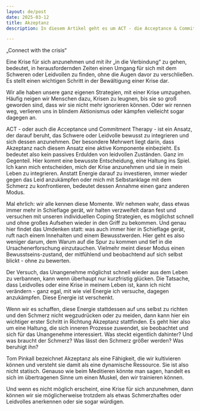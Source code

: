 ```yaml
---
layout: de/post
date: 2025-03-12
title: Akzeptanz
description: In diesem Artikel geht es um ACT - die Acceptance & Commitment Therapie, die eine besondere Haltung in Bezug auf Krisen vermittelt - ganz nach dem Motto „Connect with the crisis“.

---
```

„Connect with the crisis“ 



Eine Krise für sich anzunehmen und mit ihr „in die Verbindung“ zu gehen, bedeutet, in herausfordernden Zeiten einen Umgang für sich mit dem Schweren oder Leidvollen zu finden, ohne die Augen davor zu verschließen. Es stellt einen wichtigen Schritt in der Bewältigung einer Krise dar. 



Wir alle haben unsere ganz eigenen Strategien, mit einer Krise umzugehen. Häufig neigen wir Menschen dazu, Krisen zu leugnen, bis sie so groß geworden sind, dass wir sie nicht mehr ignorieren können. Oder wir rennen weg, verlieren uns in blindem Aktionismus oder kämpfen vielleicht sogar dagegen an.



ACT - oder auch die Acceptance und Commitment Therapy - ist ein Ansatz, der darauf beruht, das Schwere oder Leidvolle bewusst zu integrieren und sich dessen anzunehmen. Der besondere Mehrwert liegt darin, dass Akzeptanz nach diesem Ansatz eine aktive Komponente einbezieht. Es bedeutet also kein passives Erdulden von leidvollen Zuständen. Ganz im Gegenteil. Hier kommt eine bewusste Entscheidung, eine Haltung ins Spiel. Ich kann mich entscheiden, mich der Krise anzunehmen und sie in mein Leben zu integrieren. Anstatt Energie darauf zu investieren, immer wieder gegen das Leid anzukämpfen oder mich mit Selbstanklage mit dem Schmerz zu konfrontieren, bedeutet dessen Annahme einen ganz anderen Modus. 



Mal ehrlich: wir alle kennen diese Momente. Wir nehmen wahr, dass etwas immer mehr in Schieflage gerät, wir halten verzweifelt daran fest und versuchen mit unseren individuellen Coping Strategien, es möglichst schnell und ohne großes Aufsehen wieder in den Griff zu bekommen. Und genau hier findet das Umdenken statt: was auch immer hier in Schieflage gerät, ruft nach einem Innehalten und einem Bewusstwerden. Hier geht es also weniger darum, dem Warum auf die Spur zu kommen und tief in die Ursachenerforschung einzutauchen. Vielmehr meint dieser Modus einen Bewusstseins-zustand, der mitfühlend und beobachtend auf sich selbst blickt - ohne zu bewerten. 



Der Versuch, das Unangenehme möglichst schnell wieder aus dem Leben zu verbannen, kann wenn überhaupt nur kurzfristig glücken. Die Tatsache, dass Leidvolles oder eine Krise in meinem Leben ist, kann ich nicht verändern - ganz egal, mit wie viel Energie ich versuche, dagegen anzukämpfen. Diese Energie ist verschenkt.

Wenn wir es schaffen, diese Energie stattdessen auf uns selbst zu richten und den Schmerz nicht wegzudrücken oder zu meiden, dann kann hier ein wichtiger erster Schritt in Richtung Akzeptanz stattfinden. Es geht hier also um eine Haltung, die sich inneren Prozesse zuwendet, sie beobachtet und sich für das Unangenehme interessiert. Was steckt eigentlich dahinter? Und was braucht der Schmerz? Was lässt den Schmerz größer werden? Was beruhigt ihn? 

Tom Pinkall bezeichnet Akzeptanz als eine Fähigkeit, die wir kultivieren können und versteht sie damit als eine dynamische Ressource. Sie ist also nicht statisch. Genauso wie beim Meditieren könnte man sagen, handelt es sich im übertragenen Sinne um einen Muskel, den wir trainieren können. 

Und wenn es nicht möglich erscheint, eine Krise für sich anzunehmen, dann können wir sie möglicherweise trotzdem als etwas Schmerzhaftes oder Leidvolles anerkennen oder sie sogar würdigen.
